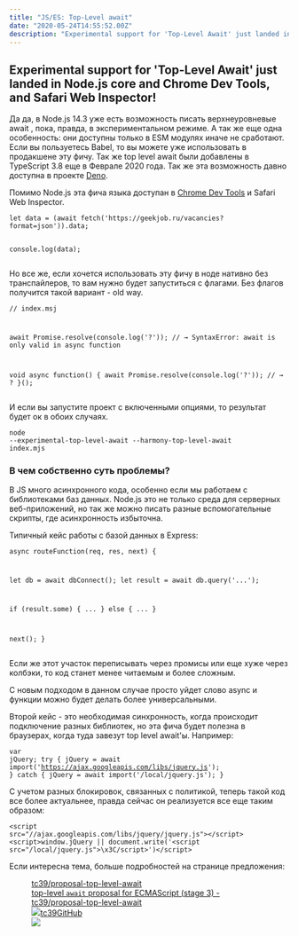 ```yaml
---
title: "JS/ES: Top-Level await"
date: "2020-05-24T14:55:52.00Z"
description: "Experimental support for 'Top-Level Await' just landed in Node.js core and Chrome Dev Tools, and Safari Web Inspector! Да да, в "
---
```


<h2 id="experimental-support-for-top-level-await-just-landed-in-node-js-core-and-chrome-dev-tools-and-safari-web-inspector-">Experimental support for 'Top-Level Await' just landed in Node.js core and Chrome Dev Tools, and Safari Web Inspector!</h2><p>Да да, в Node.js 14.3 уже есть возможность писать верхнеуровневые await , пока, правда, в экспериментальном режиме. А так же еще одна особенность: они доступны только в ESM модулях иначе не сработают. Если вы пользуетесь Babel, то вы можете уже использовать в продакшене эту фичу. Так же top level await были добавлены в TypeScript 3.8 еще в Феврале 2020 года. Так же эта возможность давно доступна в проекте <a href="https://deno.land/">Deno</a>.</p><p>Помимо Node.js эта фича языка доступан в <a href="https://developers.google.com/web/updates/2017/08/devtools-release-notes#await">Chrome Dev Tools</a> и Safari Web Inspector.</p><pre><code class="language-javascript">let data = (await fetch('https://geekjob.ru/vacancies?format=json')).data;

console.log(data);</code></pre><p>Но все же, если хочется использовать эту фичу в ноде нативно без транспайлеров, то вам нужно будет запуститься с флагами. Без флагов получится такой вариант - old way.</p><pre><code class="language-javascript">// index.msj

await Promise.resolve(console.log('?'));
// → SyntaxError: await is only valid in async function


void async function() {
    await Promise.resolve(console.log('?'));
    // → ?
}();
</code></pre><p>И если вы запустите проект с включенными опциями, то результат будет ок в обоих случаях.</p><pre><code class="language-bash">node --experimental-top-level-await --harmony-top-level-await index.mjs</code></pre><h3 id="-">В чем собственно суть проблемы?</h3><p>В JS много асинхронного кода, особенно если мы работаем с библиотеками баз данных. Node.js это не только среда для серверных веб-приложений, но так же можно писать разные вспомогательные скрипты, где асинхронность избыточна.</p><p>Типичный кейс работы с базой данных в Express:</p><pre><code>async routeFunction(req, res, next) {

   let db = await dbConnect();
   let result = await db.query('...');

   if (result.some) {
     ...
   }
   else {
     ...
   }

   next();
}</code></pre><p>Если же этот участок переписывать через промисы или еще хуже через колбэки, то код станет менее читаемым и более сложным.</p><p>С новым подходом в данном случае просто уйдет слово async и функции можно будет делать более универсальными.</p><p>Второй кейс - это необходимая синхронность, когда происходит подключение разных библиотек, но эта фича будет полезна в браузерах, когда туда завезут top level await'ы. Например:</p><pre><code class="language-javascript">var jQuery;
try {
  jQuery = await import('https://ajax.googleapis.com/libs/jquery.js');
} catch {
  jQuery = await import('/local/jquery.js');
}
</code></pre><p>С учетом разных блокировок, связанных с политикой, теперь такой код все более актуальнее, правда сейчас он реализуется все еще таким образом:</p><pre><code class="language-html">&lt;script src="//ajax.googleapis.com/libs/jquery/jquery.js"&gt;&lt;/script&gt;
&lt;script&gt;window.jQuery || document.write('&lt;script src="/local/jquery.js"&gt;\x3C/script&gt;')&lt;/script&gt;
</code></pre><p>Если интересна тема, больше подробностей на странице предложения:</p><figure class="kg-card kg-bookmark-card"><a class="kg-bookmark-container" href="https://github.com/tc39/proposal-top-level-await"><div class="kg-bookmark-content"><div class="kg-bookmark-title">tc39/proposal-top-level-await</div><div class="kg-bookmark-description">top-level `await` proposal for ECMAScript (stage 3) - tc39/proposal-top-level-await</div><div class="kg-bookmark-metadata"><img class="kg-bookmark-icon" src="https://github.githubassets.com/favicons/favicon.svg"><span class="kg-bookmark-author">tc39</span><span class="kg-bookmark-publisher">GitHub</span></div></div><div class="kg-bookmark-thumbnail"><img src="https://avatars3.githubusercontent.com/u/1725583?s=400&amp;v=4"></div></a></figure>

